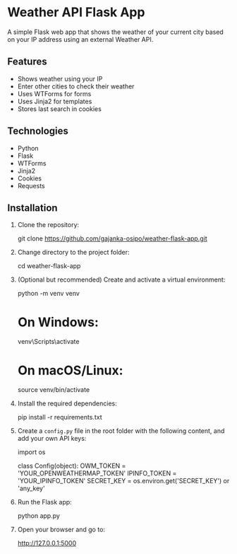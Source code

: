 # Weather API Flask App

A simple Flask web app that shows the weather of your current city based on your IP address using an external Weather API.

## Features

- Shows weather using your IP
- Enter other cities to check their weather
- Uses WTForms for forms
- Uses Jinja2 for templates
- Stores last search in cookies

## Technologies

- Python
- Flask
- WTForms
- Jinja2
- Cookies
- Requests

## Installation

1. Clone the repository:

   git clone https://github.com/gajanka-osipo/weather-flask-app.git

2. Change directory to the project folder:

   cd weather-flask-app

3. (Optional but recommended) Create and activate a virtual environment:

   python -m venv venv
   # On Windows:
   venv\Scripts\activate
   # On macOS/Linux:
   source venv/bin/activate

4. Install the required dependencies:

   pip install -r requirements.txt

5. Create a `config.py` file in the root folder with the following content, and add your own API keys:

   import os
    
   class Config(object):
       OWM_TOKEN = 'YOUR_OPENWEATHERMAP_TOKEN'
       IPINFO_TOKEN = 'YOUR_IPINFO_TOKEN'
       SECRET_KEY = os.environ.get('SECRET_KEY') or 'any_key'

6. Run the Flask app:

   python app.py

7. Open your browser and go to:

   http://127.0.0.1:5000
